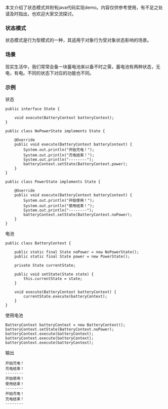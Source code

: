 本文介绍了状态模式并附有java代码实现demo。内容仅供参考使用，有不足之处请及时指出，也欢迎大家交流探讨。

### 状态模式

状态模式是行为型模式的一种，其适用于对象行为受对象状态影响的场景。

### 场景

现实生活中，我们常常会备一块蓄电池来以备不时之需，蓄电池有两种状态，无电，有电。不同的状态下对应的功能也不同。

### 示例

状态

```
public interface State {

    void execute(BatteryContext batteryContext);
}
```

```
public class NoPowerState implements State {

    @Override
    public void execute(BatteryContext batteryContext) {
        System.out.println("开始充电！");
        System.out.println("充电结束！");
        System.out.println("--------");
        batteryContext.setState(BatteryContext.power);
    }
}
```

```
public class PowerState implements State {

    @Override
    public void execute(BatteryContext batteryContext) {
        System.out.println("开始使用！");
        System.out.println("使用结束！");
        System.out.println("--------");
        batteryContext.setState(BatteryContext.noPower);
    }
}
```

电池

```
public class BatteryContext {

    public static final State noPower = new NoPowerState();
    public static final State power = new PowerState();

    private State currentState;

    public void setState(State state) {
        this.currentState = state;
    }

    void execute(BatteryContext batteryContext) {
        currentState.execute(batteryContext);
    }
}
```

使用电池

```
BatteryContext batteryContext = new BatteryContext();
batteryContext.setState(BatteryContext.noPower);
batteryContext.execute(batteryContext);
batteryContext.execute(batteryContext);
batteryContext.execute(batteryContext);
```

输出

```
开始充电！
充电结束！
--------
开始使用！
使用结束！
--------
开始充电！
充电结束！
--------
```